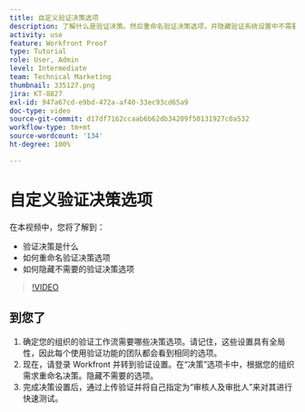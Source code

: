 ```yaml
---
title: 自定义验证决策选项
description: 了解什么是验证决策。然后重命名验证决策选项，并隐藏验证系统设置中不需要的选项。
activity: use
feature: Workfront Proof
type: Tutorial
role: User, Admin
level: Intermediate
team: Technical Marketing
thumbnail: 335127.png
jira: KT-8827
exl-id: 947a67cd-e9bd-472a-af40-33ec93cd65a9
doc-type: video
source-git-commit: d17df7162ccaab6b62db34209f50131927c0a532
workflow-type: tm+mt
source-wordcount: '134'
ht-degree: 100%

---
```


# 自定义验证决策选项

在本视频中，您将了解到：

* 验证决策是什么
* 如何重命名验证决策选项
* 如何隐藏不需要的验证决策选项

>[!VIDEO](https://video.tv.adobe.com/v/335127/?quality=12&learn=on&enablevpops)

## 到您了

1. 确定您的组织的验证工作流需要哪些决策选项。请记住，这些设置具有全局性，因此每个使用验证功能的团队都会看到相同的选项。
1. 现在，请登录 Workfront 并转到验证设置。在“决策”选项卡中，根据您的组织需求重命名决策。隐藏不需要的选项。
1. 完成决策设置后，通过上传验证并将自己指定为“审核人及审批人”来对其进行快速测试。


<!--
Lean More URLs
-->
